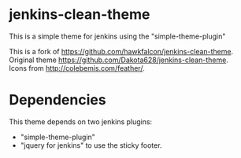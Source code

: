 jenkins-clean-theme
=================

This is a simple theme for jenkins using the "simple-theme-plugin"

This is a fork of https://github.com/hawkfalcon/jenkins-clean-theme.   
Original theme https://github.com/Dakota628/jenkins-clean-theme.   
Icons from http://colebemis.com/feather/.

Dependencies
=================

This theme depends on two jenkins plugins: 
- "simple-theme-plugin"
- "jquery for jenkins" to use the sticky footer.

